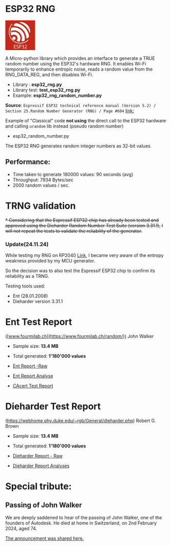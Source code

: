 # ESP32 RNG
![Link](https://github.com/MicroControleurMonde/ESP32_RNG/blob/main/Reports/ESP32download.jpg)

A Micro-python library which provides an interface to generate a TRUE random number using the ESP32's hardware RNG. 
It enables Wi-Fi temporarily to enhance entropic noise, reads a random value from the RNG_DATA_REG, and then disables Wi-Fi.

* Library :            **esp32_rng.py**
* Library test:       **test_esp32_rng.py**
* Example:             **esp32_rng_random_number.py**

**Source**: `Espressif ESP32 technical reference manual (Version 5.2) / Section 25.Random Number Generator (RNG) / Page #604`
[link:](https://www.espressif.com/sites/default/files/documentation/esp32_technical_reference_manual_en.pdf#page=604)

Example of "Classical" code **not using** the direct call to the ESP32 hardware and calling `urandom` lib instead (pseudo random number)
* esp32_random_number.py

The ESP32 RNG generates random integer numbers as 32-bit values.

## Performance:

- Time taken to generate 180000 values: 90 seconds (avg)
- Throughput: 7934  Bytes/sec
- 2000 random values / sec.

# TRNG validation
~~* Considering that the Espressif ESP32 chip has already been tested and approved using the Dieharder Random Number Test Suite (version 3.31.1),~~
~~I will not repeat the tests to validate the reliability of the generator.~~
### Update(24.11.24)

While testing my RNG on RP2040 [Link](https://github.com/MicroControleurMonde/RP2040-RNG), I became very aware of the entropy weakness provided by my MCU generator. 

So the decision was to also test the Espressif ESP32 chip to confirm its reliability as a TRNG.

Testing tools used:

* Ent (28.01.2008)
* Dieharder version 3.31.1

# Ent Test Report 
  ([www.fourmilab.ch](https://www.fourmilab.ch/random/)) John Walker
- Sample size: **13.4 MB**
- Total generated: **1'180'000 values**

- [Ent Report -Raw](https://github.com/MicroControleurMonde/ESP32_RNG/blob/main/Reports/Ent_Report_ESP32.txt)
- [Ent Report Analyse](https://github.com/MicroControleurMonde/ESP32_RNG/blob/main/Reports/Ent_Report_Analyse.md)
- [CAcert Test Report](https://github.com/MicroControleurMonde/ESP32_RNG/blob/main/Reports/CAcert%20result%20ESP32.png)

# Dieharder Test Report
(https://webhome.phy.duke.edu/~rgb/General/dieharder.php) Robert G. Brown

- Sample size: **13.4 MB**
- Total generated: **1'180'000 values**

- [Dieharder Report - Raw](https://github.com/MicroControleurMonde/ESP32_RNG/blob/main/Reports/DieHard_Tests_esp32%20%232.txt)
- [Dieharder Report Analyses](https://github.com/MicroControleurMonde/ESP32_RNG/blob/main/Reports/DieHard_Tests_Analyses.md)

  
  
# Special tribute:

## Passing of John Walker

We are deeply saddened to hear of the passing of John Walker, one of the founders of Autodesk. He died at home in Switzerland, on 2nd February 2024, aged 74.

[The announcement was shared here.](https://www.engineering.com/a-cad-legend-passes-autodesk-founder-john-walker-1949-to-2024/)
